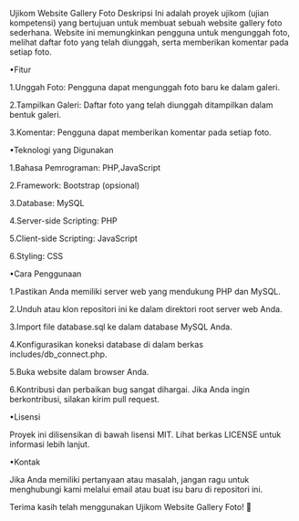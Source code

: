 Ujikom Website Gallery Foto
Deskripsi
Ini adalah proyek ujikom (ujian kompetensi) yang bertujuan untuk membuat sebuah website gallery foto sederhana. Website ini memungkinkan pengguna untuk mengunggah foto, melihat daftar foto yang telah diunggah, serta memberikan komentar pada setiap foto.

•Fitur

1.Unggah Foto: Pengguna dapat mengunggah foto baru ke dalam galeri.

2.Tampilkan Galeri: Daftar foto yang telah diunggah ditampilkan dalam bentuk galeri.

3.Komentar: Pengguna dapat memberikan komentar pada setiap foto.

•Teknologi yang Digunakan

1.Bahasa Pemrograman: PHP,JavaScript

2.Framework: Bootstrap (opsional)

3.Database: MySQL

4.Server-side Scripting: PHP

5.Client-side Scripting: JavaScript

6.Styling: CSS

•Cara Penggunaan

1.Pastikan Anda memiliki server web yang mendukung PHP dan MySQL.

2.Unduh atau klon repositori ini ke dalam direktori root server web Anda.

3.Import file database.sql ke dalam database MySQL Anda.

4.Konfigurasikan koneksi database di dalam berkas includes/db_connect.php.

5.Buka website dalam browser Anda.

6.Kontribusi dan perbaikan bug sangat dihargai. Jika Anda ingin berkontribusi, silakan kirim pull request.

•Lisensi

Proyek ini dilisensikan di bawah lisensi MIT. Lihat berkas LICENSE untuk informasi lebih lanjut.

•Kontak

Jika Anda memiliki pertanyaan atau masalah, jangan ragu untuk menghubungi kami melalui email atau buat isu baru di repositori ini.

Terima kasih telah menggunakan Ujikom Website Gallery Foto! 📸
